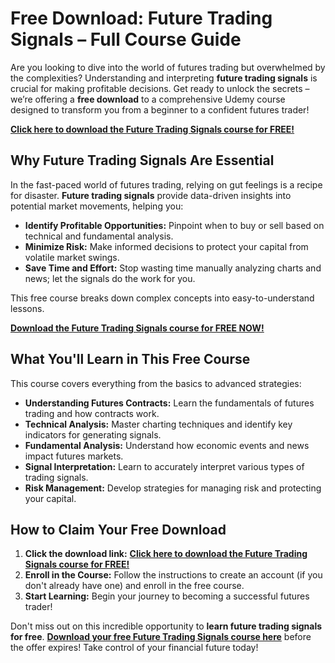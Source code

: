# Free Download: Future Trading Signals – Full Course Guide

Are you looking to dive into the world of futures trading but overwhelmed by the complexities? Understanding and interpreting **future trading signals** is crucial for making profitable decisions. Get ready to unlock the secrets – we’re offering a **free download** to a comprehensive Udemy course designed to transform you from a beginner to a confident futures trader!

[**Click here to download the Future Trading Signals course for FREE!**](https://udemywork.com/future-trading-signals)

## Why Future Trading Signals Are Essential

In the fast-paced world of futures trading, relying on gut feelings is a recipe for disaster. **Future trading signals** provide data-driven insights into potential market movements, helping you:

*   **Identify Profitable Opportunities:** Pinpoint when to buy or sell based on technical and fundamental analysis.
*   **Minimize Risk:** Make informed decisions to protect your capital from volatile market swings.
*   **Save Time and Effort:** Stop wasting time manually analyzing charts and news; let the signals do the work for you.

This free course breaks down complex concepts into easy-to-understand lessons.

[**Download the Future Trading Signals course for FREE NOW!**](https://udemywork.com/future-trading-signals)

## What You'll Learn in This Free Course

This course covers everything from the basics to advanced strategies:

*   **Understanding Futures Contracts:** Learn the fundamentals of futures trading and how contracts work.
*   **Technical Analysis:** Master charting techniques and identify key indicators for generating signals.
*   **Fundamental Analysis:** Understand how economic events and news impact futures markets.
*   **Signal Interpretation:** Learn to accurately interpret various types of trading signals.
*   **Risk Management:** Develop strategies for managing risk and protecting your capital.

## How to Claim Your Free Download

1.  **Click the download link:** [**Click here to download the Future Trading Signals course for FREE!**](https://udemywork.com/future-trading-signals)
2.  **Enroll in the Course:** Follow the instructions to create an account (if you don't already have one) and enroll in the free course.
3.  **Start Learning:** Begin your journey to becoming a successful futures trader!

Don't miss out on this incredible opportunity to **learn future trading signals for free**. **[Download your free Future Trading Signals course here](https://udemywork.com/future-trading-signals)** before the offer expires! Take control of your financial future today!
